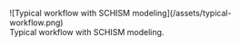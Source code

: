 <figure markdown>
![Typical workflow with SCHISM modeling](/assets/typical-workflow.png)
<figcaption>Typical workflow with SCHISM modeling.</figcaption>
</figure>